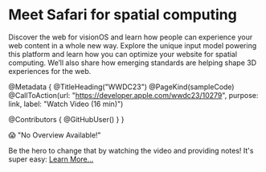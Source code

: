 # Meet Safari for spatial computing

Discover the web for visionOS and learn how people can experience your web content in a whole new way. Explore the unique input model powering this platform and learn how you can optimize your website for spatial computing. We’ll also share how emerging standards are helping shape 3D experiences for the web.

@Metadata {
   @TitleHeading("WWDC23")
   @PageKind(sampleCode)
   @CallToAction(url: "https://developer.apple.com/wwdc23/10279", purpose: link, label: "Watch Video (16 min)")

   @Contributors {
      @GitHubUser(<replace this with your GitHub handle>)
   }
}

😱 "No Overview Available!"

Be the hero to change that by watching the video and providing notes! It's super easy:
 [Learn More…](https://wwdcnotes.github.io/WWDCNotes/documentation/wwdcnotes/contributing)
